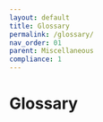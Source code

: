 ```yaml
---
layout: default
title: Glossary
permalink: /glossary/
nav_order: 01
parent: Miscellaneous
compliance: 1
---
```


# Glossary

